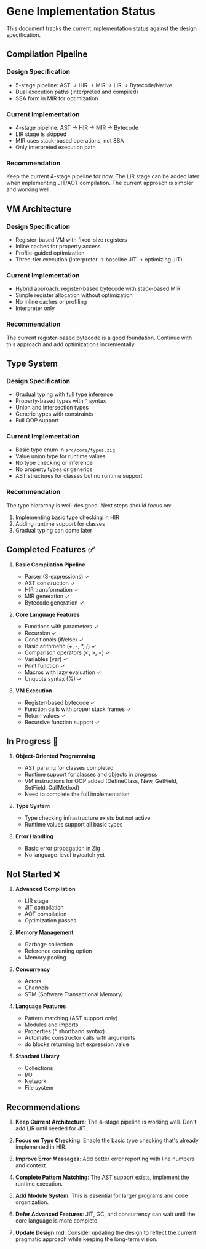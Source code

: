 # Gene Implementation Status

This document tracks the current implementation status against the design specification.

## Compilation Pipeline

### Design Specification
- 5-stage pipeline: AST → HIR → MIR → LIR → Bytecode/Native
- Dual execution paths (interpreted and compiled)
- SSA form in MIR for optimization

### Current Implementation
- 4-stage pipeline: AST → HIR → MIR → Bytecode
- LIR stage is skipped
- MIR uses stack-based operations, not SSA
- Only interpreted execution path

### Recommendation
Keep the current 4-stage pipeline for now. The LIR stage can be added later when implementing JIT/AOT compilation. The current approach is simpler and working well.

## VM Architecture

### Design Specification
- Register-based VM with fixed-size registers
- Inline caches for property access
- Profile-guided optimization
- Three-tier execution (interpreter → baseline JIT → optimizing JIT)

### Current Implementation
- Hybrid approach: register-based bytecode with stack-based MIR
- Simple register allocation without optimization
- No inline caches or profiling
- Interpreter only

### Recommendation
The current register-based bytecode is a good foundation. Continue with this approach and add optimizations incrementally.

## Type System

### Design Specification
- Gradual typing with full type inference
- Property-based types with `^` syntax
- Union and intersection types
- Generic types with constraints
- Full OOP support

### Current Implementation
- Basic type enum in `src/core/types.zig`
- Value union type for runtime values
- No type checking or inference
- No property types or generics
- AST structures for classes but no runtime support

### Recommendation
The type hierarchy is well-designed. Next steps should focus on:
1. Implementing basic type checking in HIR
2. Adding runtime support for classes
3. Gradual typing can come later

## Completed Features ✅

1. **Basic Compilation Pipeline**
   - Parser (S-expressions) ✓
   - AST construction ✓
   - HIR transformation ✓
   - MIR generation ✓
   - Bytecode generation ✓

2. **Core Language Features**
   - Functions with parameters ✓
   - Recursion ✓
   - Conditionals (if/else) ✓
   - Basic arithmetic (+, -, *, /) ✓
   - Comparison operators (<, >, =) ✓
   - Variables (var) ✓
   - Print function ✓
   - Macros with lazy evaluation ✓
   - Unquote syntax (%) ✓

3. **VM Execution**
   - Register-based bytecode ✓
   - Function calls with proper stack frames ✓
   - Return values ✓
   - Recursive function support ✓

## In Progress 🚧

1. **Object-Oriented Programming**
   - AST parsing for classes completed
   - Runtime support for classes and objects in progress
   - VM instructions for OOP added (DefineClass, New, GetField, SetField, CallMethod)
   - Need to complete the full implementation

2. **Type System**
   - Type checking infrastructure exists but not active
   - Runtime values support all basic types

3. **Error Handling**
   - Basic error propagation in Zig
   - No language-level try/catch yet

## Not Started ❌

1. **Advanced Compilation**
   - LIR stage
   - JIT compilation
   - AOT compilation
   - Optimization passes

2. **Memory Management**
   - Garbage collection
   - Reference counting option
   - Memory pooling

3. **Concurrency**
   - Actors
   - Channels
   - STM (Software Transactional Memory)

4. **Language Features**
   - Pattern matching (AST support only)
   - Modules and imports
   - Properties (`^` shorthand syntax)
   - Automatic constructor calls with arguments
   - do blocks returning last expression value

5. **Standard Library**
   - Collections
   - I/O
   - Network
   - File system

## Recommendations

1. **Keep Current Architecture**: The 4-stage pipeline is working well. Don't add LIR until needed for JIT.

2. **Focus on Type Checking**: Enable the basic type checking that's already implemented in HIR.

3. **Improve Error Messages**: Add better error reporting with line numbers and context.

4. **Complete Pattern Matching**: The AST support exists, implement the runtime execution.

5. **Add Module System**: This is essential for larger programs and code organization.

6. **Defer Advanced Features**: JIT, GC, and concurrency can wait until the core language is more complete.

7. **Update Design.md**: Consider updating the design to reflect the current pragmatic approach while keeping the long-term vision.
